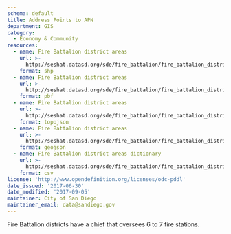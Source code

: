 ```yaml
---
schema: default
title: Address Points to APN
department: GIS
category:
  - Economy & Community
resources:
  - name: Fire Battalion district areas
    url: >-
      http://seshat.datasd.org/sde/fire_battalion/fire_battalion_districts_datasd.zip
    format: shp
  - name: Fire Battalion district areas
    url: >-
      http://seshat.datasd.org/sde/fire_battalion/fire_battalion_districts_datasd.pbf
    format: pbf
  - name: Fire Battalion district areas
    url: >-
      http://seshat.datasd.org/sde/fire_battalion/fire_battalion_districts_datasd.topojson
    format: topojson
  - name: Fire Battalion district areas
    url: >-
      http://seshat.datasd.org/sde/fire_battalion/fire_battalion_districts_datasd.geojson
    format: geojson
  - name: Fire Battalion district areas dictionary
    url: >-
      http://seshat.datasd.org/sde/fire_battalion/fire_battalion_districts_dictionary_datasd.csv
    format: csv
license: 'http://www.opendefinition.org/licenses/odc-pddl'
date_issued: '2017-06-30'
date_modified: '2017-09-05'
maintainer: City of San Diego
maintainer_email: data@sandiego.gov
---
```

Fire Battalion districts have a chief that oversees 6 to 7 fire stations.
<!--more-->
